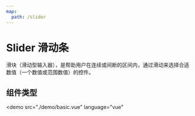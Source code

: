 ```yaml
---
map:
  path: /slider
---
```


# Slider 滑动条

滑块（滑动型输入器），是帮助用户在连续或间断的区间内，通过滑动来选择合适数值（一个数值或范围数值）的控件。

## 组件类型

<demo src="./demo/basic.vue"
  language="vue"
  >
</demo>
